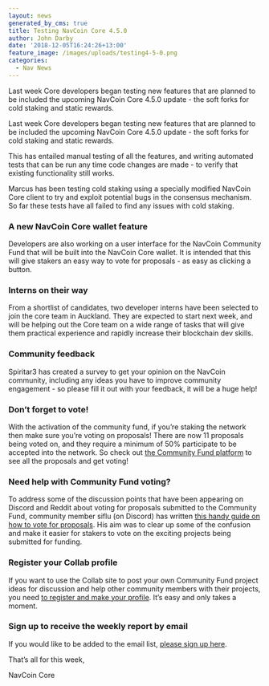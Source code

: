 ```yaml
---
layout: news
generated_by_cms: true
title: Testing NavCoin Core 4.5.0
author: John Darby
date: '2018-12-05T16:24:26+13:00'
feature_image: /images/uploads/testing4-5-0.png
categories:
  - Nav News
---
```

Last week Core developers began testing new features that are planned to be included the upcoming NavCoin Core 4.5.0 update - the soft forks for cold staking and static rewards. 

Last week Core developers began testing new features that are planned to be included the upcoming NavCoin Core 4.5.0 update - the soft forks for cold staking and static rewards. 

This has entailed manual testing of all the features, and writing automated tests that can be run any time code changes are made - to verify that existing functionality still works.

Marcus has been testing cold staking using a specially modified NavCoin Core client to try and exploit potential bugs in the consensus mechanism. So far these tests have all failed to find any issues with cold staking.

### A new NavCoin Core wallet feature

Developers are also working on a user interface for the NavCoin Community Fund that will be built into the NavCoin Core wallet. It is intended that this will give stakers an easy way to vote for proposals - as easy as clicking a button.

### Interns on their way

From a shortlist of candidates, two developer interns have been selected to join the core team in Auckland. They are expected to start next week, and will be helping out the Core team on a wide range of tasks that will give them practical experience and rapidly increase their blockchain dev skills.

### Community feedback

Spiritar3 has created a survey to get your opinion on the NavCoin community, including any ideas you have to improve community engagement - so please fill it out with your feedback, it will be a huge help!


### Don’t forget to vote!

With the activation of the community fund, if you’re staking the network then make sure you’re voting on proposals! There are now 11 proposals being voted on, and they require a minimum of 50% participate to be accepted into the network. So check out [the Community Fund platform](https://communityfund.nav.community/) to see all the proposals and get voting!

### Need help with Community Fund voting?

To address some of the discussion points that have been appearing on Discord and Reddit about voting for proposals submitted to the Community Fund, community member siflu (on Discord) has written [this handy guide on how to vote for proposals](https://medium.com/@siflu/navcoin-community-fund-how-to-vote-for-your-favorite-proposals-158ff9c2df58). His aim was to clear up some of the confusion and make it easier for stakers to vote on the exciting projects being submitted for funding.

### Register your Collab profile

If you want to use the Collab site to post your own Community Fund project ideas for discussion and help other community members with their projects, you need [to register and make your profile](https://collab.navcoin.org/dashboard). It’s easy and only takes a moment. 

### Sign up to receive the weekly report by email

If you would like to be added to the email list, [please sign up here](http://eepurl.com/cGq92z).

That’s all for this week,

NavCoin Core
